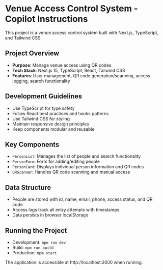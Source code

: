 # Venue Access Control System - Copilot Instructions

This project is a venue access control system built with Next.js, TypeScript, and Tailwind CSS.

## Project Overview
- **Purpose**: Manage venue access using QR codes
- **Tech Stack**: Next.js 15, TypeScript, React, Tailwind CSS
- **Features**: User management, QR code generation/scanning, access logging, search functionality

## Development Guidelines
- Use TypeScript for type safety
- Follow React best practices and hooks patterns
- Use Tailwind CSS for styling
- Maintain responsive design principles
- Keep components modular and reusable

## Key Components
- `PersonList`: Manages the list of people and search functionality
- `PersonForm`: Form for adding/editing people
- `PersonCard`: Displays individual person information and QR codes
- `QRScanner`: Handles QR code scanning and manual access

## Data Structure
- People are stored with id, name, email, phone, access status, and QR code
- Access logs track all entry attempts with timestamps
- Data persists in browser localStorage

## Running the Project
- Development: `npm run dev`
- Build: `npm run build`
- Production: `npm start`

The application is accessible at http://localhost:3000 when running.
